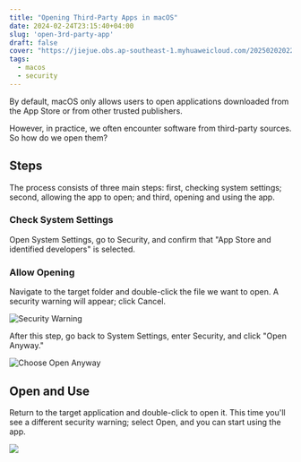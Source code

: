 ```yaml
---
title: "Opening Third-Party Apps in macOS"
date: 2024-02-24T23:15:40+04:00
slug: 'open-3rd-party-app'
draft: false
cover: "https://jiejue.obs.ap-southeast-1.myhuaweicloud.com/20250202022256132.webp"
tags:
  - macos
  - security
---
```


By default, macOS only allows users to open applications downloaded from the App Store or from other trusted publishers.

However, in practice, we often encounter software from third-party sources. So how do we open them?

<!--more-->

## Steps

The process consists of three main steps: first, checking system settings; second, allowing the app to open; and third, opening and using the app.

### Check System Settings
Open System Settings, go to Security, and confirm that "App Store and identified developers" is selected.

### Allow Opening
Navigate to the target folder and double-click the file we want to open. A security warning will appear; click Cancel.

![Security Warning](https://jiejue.obs.ap-southeast-1.myhuaweicloud.com/20250202022350696.webp)

After this step, go back to System Settings, enter Security, and click "Open Anyway."

![Choose Open Anyway](https://jiejue.obs.ap-southeast-1.myhuaweicloud.com/20250202022413305.webp)

## Open and Use
Return to the target application and double-click to open it. This time you'll see a different security warning; select Open, and you can start using the app.

![](https://img.ilikemac.com/Screenshot_2024-02-24_at_23.45.06.png)
